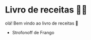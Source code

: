 # Livro de receitas :man_cook:

olá! Bem vindo ao livro de receitas :shallow_pan_of_food:

- Strofonoff de Frango
